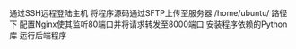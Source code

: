通过SSH远程登陆主机
将程序源码通过SFTP上传至服务器 /home/ubuntu/ 路径下
配置Nginx使其监听80端口并将请求转发至8000端口
安装程序依赖的Python库
运行后端程序

